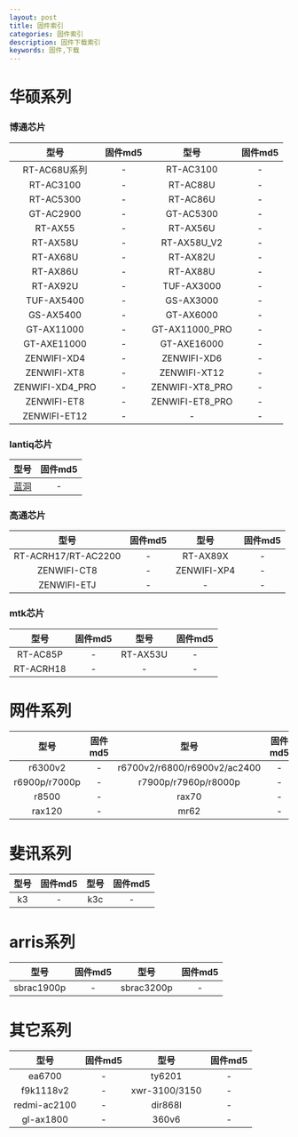 ```yaml
---
layout: post
title: 固件索引
categories: 固件索引
description: 固件下载索引
keywords: 固件,下载
---
```


# 华硕系列

### 博通芯片

| 型号 | 固件md5 | 型号 | 固件md5 |
|:----:|:----:|:----:|:----:|
|RT-AC68U系列|-|RT-AC3100|-|
|RT-AC3100|-|RT-AC88U|-|
|RT-AC5300|-|RT-AC86U|-|
|GT-AC2900|-|GT-AC5300|-|
|RT-AX55|-|RT-AX56U|-|
|RT-AX58U|-|RT-AX58U_V2|-|
|RT-AX68U|-|RT-AX82U|-|
|RT-AX86U|-|RT-AX88U|-|
|RT-AX92U|-|TUF-AX3000|-|
|TUF-AX5400|-|GS-AX3000|-|
|GS-AX5400|-|GT-AX6000|-|
|GT-AX11000|-|GT-AX11000_PRO|-|
|GT-AXE11000|-|GT-AXE16000|-|
|ZENWIFI-XD4|-|ZENWIFI-XD6|-|
|ZENWIFI-XT8|-|ZENWIFI-XT12|-|
|ZENWIFI-XD4_PRO|-|ZENWIFI-XT8_PRO|-|
|ZENWIFI-ET8|-|ZENWIFI-ET8_PRO|-|
|ZENWIFI-ET12|-|-|-|

### lantiq芯片

|型号|固件md5|
|:----:|:----:|
|[蓝洞](https://paldier.github.io/2021/12/06/bluecave/)|-|

### 高通芯片

| 型号 | 固件md5 | 型号 | 固件md5 |
|:----:|:----:|:----:|:----:|
|RT-ACRH17/RT-AC2200|-|RT-AX89X|-|
|ZENWIFI-CT8|-|ZENWIFI-XP4|-|
|ZENWIFI-ETJ|-|-|-|

### mtk芯片

| 型号 | 固件md5 | 型号 | 固件md5 |
|:----:|:----:|:----:|:----:|
|RT-AC85P|-|RT-AX53U|-|
|RT-ACRH18|-|-|-|


# 网件系列

| 型号 | 固件md5 | 型号 | 固件md5 |
|:----:|:----:|:----:|:----:|
|r6300v2|-|r6700v2/r6800/r6900v2/ac2400|-|
|r6900p/r7000p|-|r7900p/r7960p/r8000p|-|
|r8500|-|rax70|-|
|rax120|-|mr62|-|

# 斐讯系列

| 型号 | 固件md5 | 型号 | 固件md5 |
|:----:|:----:|:----:|:----:|
|k3|-|k3c|-|

# arris系列

| 型号 | 固件md5 | 型号 | 固件md5 |
|:----:|:----:|:----:|:----:|
|sbrac1900p|-|sbrac3200p|-|


# 其它系列

| 型号 | 固件md5 | 型号 | 固件md5 |
|:----:|:----:|:----:|:----:|
|ea6700|-|ty6201|-|
|f9k1118v2|-|xwr-3100/3150|-|
|redmi-ac2100|-|dir868l|-|
|gl-ax1800|-|360v6|-|





